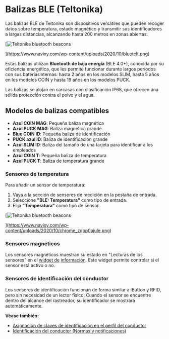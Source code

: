 # Balizas BLE (Teltonika)

Las balizas BLE de Teltonika son dispositivos versátiles que pueden recoger datos sobre temperatura, estado magnético y transmitir sus identificadores a largas distancias, alcanzando hasta 200 metros en zonas abiertas.

[![Teltonika bluetooth beacons](https://www.navixy.com/wp-content/uploads/2020/10/bluetelt.png)

](https://www.navixy.com/wp-content/uploads/2020/10/bluetelt.png)

Estas balizas utilizan **Bluetooth de baja energía** (BLE 4.0+), conocida por su eficiencia energética, que les permite funcionar durante largos periodos con sus bateríasinternas: hasta 2 años en los modelos SLIM, hasta 5 años en los modelos COIN y hasta 19 años en los modelos PUCK.

Las balizas se alojan en carcasas con clasificación IP68, que ofrecen una sólida protección contra el polvo y el agua.

## Modelos de balizas compatibles

- **Azul COIN MAG**: Pequeña baliza magnética
- **Azul PUCK MAG**: Baliza magnética grande
- **Blue COIN ID**: Pequeña baliza de identificación
- **PUCK azul ID**: Baliza de identificación grande
- **Azul SLIM ID**: Baliza del tamaño de una tarjeta para identificar a los empleados
- **Azul COIN T**: Pequeña baliza de temperatura
- **Azul PUCK T**: Baliza de temperatura grande

### Sensores de temperatura

Para añadir un sensor de temperatura:

1. Vaya a la sección de sensores de medición en la pestaña de entrada.
2. Seleccione **"BLE: Temperatura"** como tipo de entrada.
3. Elija **"Temperatura"** como tipo de sensor.

[![Teltonika bluetooth beacons](https://www.navixy.com/wp-content/uploads/2020/10/chrome_zqbp0ajule.png)

](https://www.navixy.com/wp-content/uploads/2020/10/chrome_zqbp0ajule.png)

### Sensores magnéticos

Los sensores magnéticos muestran su estado en "Lecturas de los sensores" en el [widget de](../../../../seguimiento/lista-de-objetos/widgets-de-informacin-sobre-dispositivos.md) [informa](/wiki/pages/createpage.action?spaceKey=UDOCES&title=Device%20information%20widgets&linkCreation=true&fromPageId=2922552105)[c](../../../../seguimiento/lista-de-objetos/widgets-de-informacin-sobre-dispositivos.md)[i](/wiki/pages/createpage.action?spaceKey=UDOCES&title=Device%20information%20widgets&linkCreation=true&fromPageId=2922552105)[ó](../../../../seguimiento/lista-de-objetos/widgets-de-informacin-sobre-dispositivos.md)[n](/wiki/pages/createpage.action?spaceKey=UDOCES&title=Device%20information%20widgets&linkCreation=true&fromPageId=2922552105). Este widget permite controlar si el sensor está activo o no.

### Sensores de identificación del conductor

Los sensores de identificación funcionan de forma similar a iButton y RFID, pero sin necesidad de un lector físico. Cuando el sensor se encuentre dentro del alcance del rastreador, su identificador se mostrará automáticamente.

**Véase también:**

- [Asignación de claves de identificación en el perfil del conductor](../../../../gestin-de-flotas/conductores.md)
- [Identificación del conductor (Normas y notificaciones)](../../../../reglas-y-alertas/programacin-y-expedicin/identificacin-del-conductor.md)
